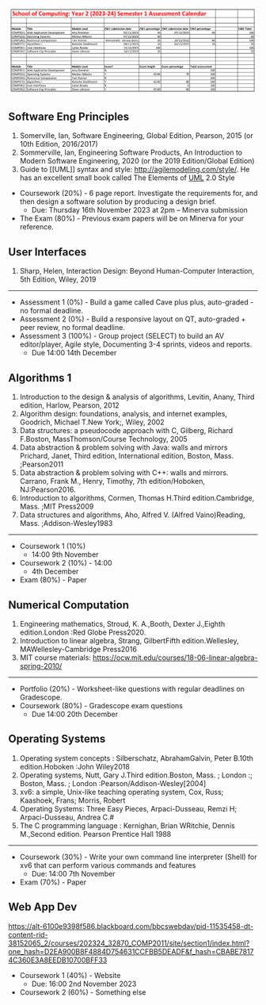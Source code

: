 ![](Assessment_Calendar.png)
## Software Eng Principles
1. Somerville, Ian, Software Engineering, Global Edition, Pearson, 2015 (or 10th Edition, 2016/2017)
2. Sommerville, Ian, Engineering Software Products, An Introduction to Modern Software Engineering, 2020 (or the 2019 Edition/Global Edition)
3. Guide to [[UML]] syntax and style: http://agilemodeling.com/style/. He has an excellent small book called The Elements of [UML](UML.md) 2.0 Style
- Coursework (20%) - 6 page report. Investigate the requirements for, and then design a software solution by producing a design brief.
	- Due: Thursday 16th November 2023 at 2pm – Minerva submission
- The Exam (80%) - Previous exam papers will be on Minerva for your reference.
## User Interfaces
1. Sharp, Helen, Interaction Design: Beyond Human-Computer Interaction, 5th Edition, Wiley, 2019
---
- Assessment 1 (0%) - Build a game called Cave plus plus, auto-graded - no formal deadline.
- Assessment 2 (0%) - Build a responsive layout on QT, auto-graded + peer review, no formal deadline.
- Assessment 3 (100%) - Group project (SELECT) to build an AV editor/player, Agile style, Documenting 3-4 sprints, videos and reports.
	- Due 14:00 14th December
## Algorithms 1
1. Introduction to the design & analysis of algorithms, Levitin, Anany, Third edition, Harlow, Pearson, 2012
2. Algorithm design: foundations, analysis, and internet examples, Goodrich, Michael T.New York;, Wiley, 2002
3. Data structures: a pseudocode approach with C, Gilberg, Richard F.Boston, MassThomson/Course Technology, 2005
4. Data abstraction & problem solving with Java: walls and mirrors Prichard, Janet, Third edition, International edition, Boston, Mass. ;Pearson2011
5. Data abstraction & problem solving with C++: walls and mirrors. Carrano, Frank M., Henry, Timothy, 7th edition/Hoboken, NJ:Pearson2016.
6. Introduction to algorithms, Cormen, Thomas H.Third edition.Cambridge, Mass. ;MIT Press2009
7. Data structures and algorithms, Aho, Alfred V. (Alfred Vaino)Reading, Mass. ;Addison-Wesley1983
---
- Coursework 1 (10%) 
	- 14:00 9th November
- Coursework 2 (10%) - 14:00
	- 4th December
- Exam (80%) - Paper
## Numerical Computation
1. Engineering mathematics, Stroud, K. A.,Booth, Dexter J.,Eighth edition.London :Red Globe Press2020.
2. Introduction to linear algebra, Strang, GilbertFifth edition.Wellesley, MAWellesley-Cambridge Press2016
3. MIT course materials: https://ocw.mit.edu/courses/18-06-linear-algebra-spring-2010/
---
- Portfolio (20%) - Worksheet-like questions with regular deadlines on Gradescope.
- Coursework (80%) - Gradescope exam questions
	- Due 14:00 20th December
## Operating Systems
1. Operating system concepts : Silberschatz, AbrahamGalvin, Peter B.10th edition.Hoboken :John Wiley2018
2. Operating systems, Nutt, Gary J.Third edition.Boston, Mass. ; London :; Boston, Mass. ; London :Pearson/Addison-Wesley[2004]
3. xv6: a simple, Unix-like teaching operating system, Cox, Russ; Kaashoek, Frans; Morris, Robert
4. Operating Systems: Three Easy Pieces, Arpaci-Dusseau, Remzi H; Arpaci-Dusseau, Andrea C.#
5. The C programming language : Kernighan, Brian WRitchie, Dennis M.,Second edition. Pearson Prentice Hall 1988
---
- Coursework (30%) - Write your own command line interpreter (Shell) for xv6 that can perform various commands and features
	- Due: 14:00 7th November
- Exam (70%) - Paper
## Web App Dev
https://alt-6100e9398f586.blackboard.com/bbcswebdav/pid-11535458-dt-content-rid-38152065_2/courses/202324_32870_COMP2011/site/section1/index.html?one_hash=D2EA900B8F4884D754631CCFBB5DEADF&f_hash=CBABE78174C360E3A8EEDB10700BFF33
- Coursework 1 (40%) - Website
	- Due: 16:00 2nd November 2023
- Coursework 2 (60%) - Something else